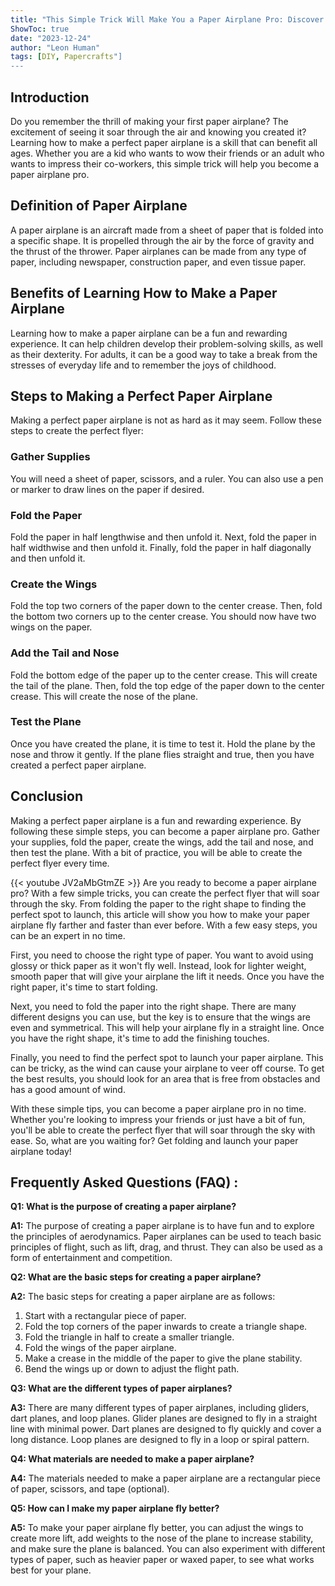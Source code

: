 ```yaml
---
title: "This Simple Trick Will Make You a Paper Airplane Pro: Discover How to Create the Perfect Flyer!"
ShowToc: true 
date: "2023-12-24"
author: "Leon Human" 
tags: [DIY, Papercrafts"]
---
```

## Introduction 

Do you remember the thrill of making your first paper airplane? The excitement of seeing it soar through the air and knowing you created it? Learning how to make a perfect paper airplane is a skill that can benefit all ages. Whether you are a kid who wants to wow their friends or an adult who wants to impress their co-workers, this simple trick will help you become a paper airplane pro.

## Definition of Paper Airplane

A paper airplane is an aircraft made from a sheet of paper that is folded into a specific shape. It is propelled through the air by the force of gravity and the thrust of the thrower. Paper airplanes can be made from any type of paper, including newspaper, construction paper, and even tissue paper.

## Benefits of Learning How to Make a Paper Airplane

Learning how to make a paper airplane can be a fun and rewarding experience. It can help children develop their problem-solving skills, as well as their dexterity. For adults, it can be a good way to take a break from the stresses of everyday life and to remember the joys of childhood.

## Steps to Making a Perfect Paper Airplane

Making a perfect paper airplane is not as hard as it may seem. Follow these steps to create the perfect flyer:

### Gather Supplies

You will need a sheet of paper, scissors, and a ruler. You can also use a pen or marker to draw lines on the paper if desired.

### Fold the Paper

Fold the paper in half lengthwise and then unfold it. Next, fold the paper in half widthwise and then unfold it. Finally, fold the paper in half diagonally and then unfold it.

### Create the Wings

Fold the top two corners of the paper down to the center crease. Then, fold the bottom two corners up to the center crease. You should now have two wings on the paper.

### Add the Tail and Nose

Fold the bottom edge of the paper up to the center crease. This will create the tail of the plane. Then, fold the top edge of the paper down to the center crease. This will create the nose of the plane.

### Test the Plane

Once you have created the plane, it is time to test it. Hold the plane by the nose and throw it gently. If the plane flies straight and true, then you have created a perfect paper airplane.

## Conclusion

Making a perfect paper airplane is a fun and rewarding experience. By following these simple steps, you can become a paper airplane pro. Gather your supplies, fold the paper, create the wings, add the tail and nose, and then test the plane. With a bit of practice, you will be able to create the perfect flyer every time.

{{< youtube JV2aMbGtmZE >}} 
Are you ready to become a paper airplane pro? With a few simple tricks, you can create the perfect flyer that will soar through the sky. From folding the paper to the right shape to finding the perfect spot to launch, this article will show you how to make your paper airplane fly farther and faster than ever before. With a few easy steps, you can be an expert in no time.

First, you need to choose the right type of paper. You want to avoid using glossy or thick paper as it won't fly well. Instead, look for lighter weight, smooth paper that will give your airplane the lift it needs. Once you have the right paper, it's time to start folding.

Next, you need to fold the paper into the right shape. There are many different designs you can use, but the key is to ensure that the wings are even and symmetrical. This will help your airplane fly in a straight line. Once you have the right shape, it's time to add the finishing touches.

Finally, you need to find the perfect spot to launch your paper airplane. This can be tricky, as the wind can cause your airplane to veer off course. To get the best results, you should look for an area that is free from obstacles and has a good amount of wind.

With these simple tips, you can become a paper airplane pro in no time. Whether you're looking to impress your friends or just have a bit of fun, you'll be able to create the perfect flyer that will soar through the sky with ease. So, what are you waiting for? Get folding and launch your paper airplane today!

## Frequently Asked Questions (FAQ) :
**Q1: What is the purpose of creating a paper airplane?**

**A1:** The purpose of creating a paper airplane is to have fun and to explore the principles of aerodynamics. Paper airplanes can be used to teach basic principles of flight, such as lift, drag, and thrust. They can also be used as a form of entertainment and competition. 

**Q2: What are the basic steps for creating a paper airplane?**

**A2:** The basic steps for creating a paper airplane are as follows: 
1. Start with a rectangular piece of paper. 
2. Fold the top corners of the paper inwards to create a triangle shape. 
3. Fold the triangle in half to create a smaller triangle. 
4. Fold the wings of the paper airplane. 
5. Make a crease in the middle of the paper to give the plane stability. 
6. Bend the wings up or down to adjust the flight path. 

**Q3: What are the different types of paper airplanes?**

**A3:** There are many different types of paper airplanes, including gliders, dart planes, and loop planes. Glider planes are designed to fly in a straight line with minimal power. Dart planes are designed to fly quickly and cover a long distance. Loop planes are designed to fly in a loop or spiral pattern. 

**Q4: What materials are needed to make a paper airplane?**

**A4:** The materials needed to make a paper airplane are a rectangular piece of paper, scissors, and tape (optional). 

**Q5: How can I make my paper airplane fly better?**

**A5:** To make your paper airplane fly better, you can adjust the wings to create more lift, add weights to the nose of the plane to increase stability, and make sure the plane is balanced. You can also experiment with different types of paper, such as heavier paper or waxed paper, to see what works best for your plane.





